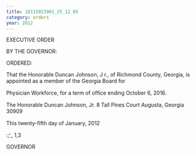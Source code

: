 ```yaml
---
title: 18115923901_25_12_05
category: orders
year: 2012
---
```

 

EXECUTIVE ORDER

BY THE GOVERNOR:

ORDERED:

That the Honorable Duncan Johnson, J r., of Richmond County,
Georgia, is appointed as a member of the Georgia Board for

Physician Workforce, for a term of ofﬁce ending October 6, 2016.

The Honorable Duncan Johnson, Jr.
8 Tall Pines Court
Augusta, Georgia 30909

This twenty-ﬁfth day of January, 2012

 
 

  

 :;‘_ 1,3 

GOVERNOR

